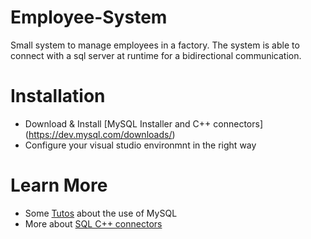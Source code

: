 # Employee-System
Small system to manage employees in a factory.
The system is able to connect with a sql server at runtime for a bidirectional communication.

# Installation
- Download & Install [MySQL Installer and C++ connectors] (https://dev.mysql.com/downloads/)
- Configure your visual studio environmnt in the right way

# Learn More
- Some [Tutos](https://dev.mysql.com/doc/refman/8.0/en/database-use.html) about the use of MySQL
- More about [SQL C++ connectors](https://dev.mysql.com/doc/connector-cpp/1.1/en/connector-cpp-introduction.html) 
